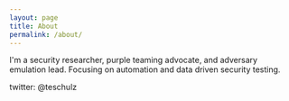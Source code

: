 ```yaml
---
layout: page
title: About
permalink: /about/
---
```


I'm a security researcher, purple teaming advocate, and adversary emulation lead. Focusing on automation and data driven security testing.

twitter: @teschulz
